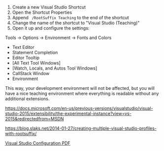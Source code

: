 1. Create a new Visual Studio Shortcut
1. Open the Shortcut Properties
1. Append ` /RootSuffix Teaching` to the end of the shortcut
1. Change the name of the shortcut to "Visual Studio (Teaching)"
1. Open it up and configure the settings:

Tools -> Options -> Environment -> Fonts and Colors
- Text Editor
- Statement Completion
- Editor Tooltip
- [All Text Tool Windows]
- [Watch, Locals, and Autos Tool Windows]
- CallStack Window
- Environment

This way, your development environment will not be affected, but you will have a nice teaching environment where everything is readable without any additional extensions.

https://docs.microsoft.com/en-us/previous-versions/visualstudio/visual-studio-2015/extensibility/the-experimental-instance?view=vs-2015&redirectedfrom=MSDN

https://blog.slaks.net/2014-01-27/creating-multiple-visual-studio-profiles-with-rootsuffix/

[Visual Studio Configuration PDF](Visual%20Studio%20Configuration.pdf)